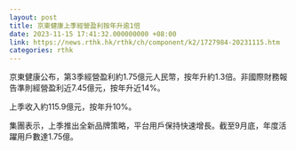 ```yaml
---
layout: post
title: 京東健康上季經營盈利按年升逾1倍
date: 2023-11-15 17:41:32.000000000 +08:00
link: https://news.rthk.hk/rthk/ch/component/k2/1727984-20231115.htm
categories: rthk
---
```


京東健康公布，第3季經營盈利約1.75億元人民幣，按年升約1.3倍。非國際財務報告準則經營盈利近7.45億元，按年升近14%。

上季收入約115.9億元，按年升10%。

集團表示，上季推出全新品牌策略，平台用戶保持快速增長。截至9月底，年度活躍用戶數達1.75億。
